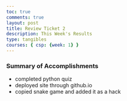 ```yaml
---
toc: true
comments: true
layout: post
title: Review Ticket 2
description: This Week's Results
type: tangibles
courses: { csp: {week: 1} }
---
```


### Summary of Accomplishments
>   
- completed python quiz
- deployed site through github.io
- copied snake game and added it as a hack